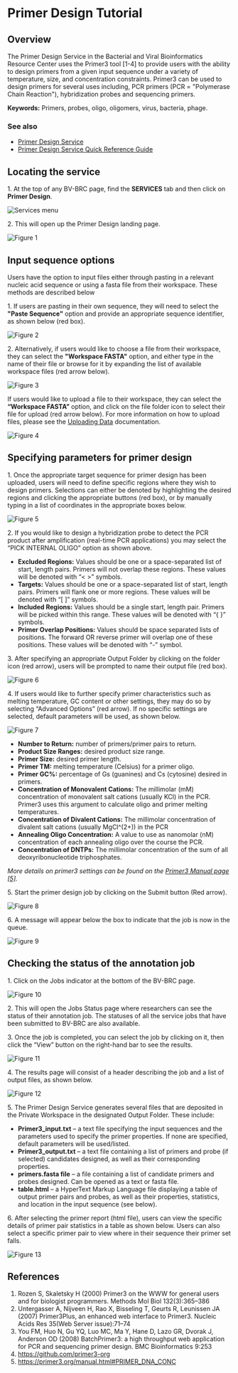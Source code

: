# Primer Design Tutorial

## Overview

The Primer Design Service in the Bacterial and Viral Bioinformatics Resource Center uses the Primer3 tool [1-4] to provide users with the ability to design primers from a given input sequence under a variety of temperature, size, and concentration constraints. Primer3 can be used to design primers for several uses including, PCR primers (PCR = "Polymerase Chain Reaction"), hybridization probes and sequencing primers. 

**Keywords:** Primers, probes, oligo, oligomers, virus, bacteria, phage.
 
### See also
* [Primer Design Service](https://bv-brc.org/app/PrimerDesign)
* [Primer Design Service Quick Reference Guide](../../quick_references/services/primer_design_service.html)

## Locating the service

1\. At the top of any BV-BRC page, find the **SERVICES** tab and then click on **Primer Design**. 
 
![Services menu](../../quick_references/images/bv_services_menu.png)

2\. This will open up the Primer Design landing page. 

![Figure 1](./images/Picture1.png "Figure 1")

## Input sequence options

Users have the option to input files either through pasting in a relevant nucleic acid sequence or using a fasta file from their workspace. These methods are described below

1\. If users are pasting in their own sequence, they will need to select the **"Paste Sequence"** option and provide an appropriate sequence identifier, as shown below (red box). 

![Figure 2](./images/Picture2.png "Figure 2")

2\. Alternatively, if users would like to choose a file from their workspace, they can select the **"Workspace FASTA"** option, and either type in the name of their file or browse for it by expanding the list of available workspace files (red arrow below). 

![Figure 3](./images/Picture3.png "Figure 3")

If users would like to upload a file to their workspace, they can select the **“Workspace FASTA”** option, and click on the file folder icon to select their file for upload (red arrow below). For more information on how to upload files, please see the [Uploading Data](../../quick_references/workspaces/data_upload.html) documentation. 

![Figure 4](./images/Picture4.png "Figure 4")

## Specifying parameters for primer design

1\. Once the appropriate target sequence for primer design has been uploaded, users will need to define specific regions where they wish to design primers. Selections can either be denoted by highlighting the desired regions and clicking the appropriate buttons (red box), or by manually typing in a list of coordinates in the appropriate boxes below. 

![Figure 5](./images/Picture5.png "Figure 5")

2\.	If you would like to design a hybridization probe to detect the PCR product after amplification (real-time PCR applications) you may select the “PICK INTERNAL OLIGO” option as shown above. 

* **Excluded Regions:** Values should be one or a space-separated list of start, length pairs. Primers will not overlap these regions. These values will be denoted with “< >” symbols.
* **Targets:** Values should be one or a space-separated list of start, length pairs. Primers will flank one or more regions. These values will be denoted with “[ ]” symbols.
* **Included Regions:** Values should be a single start, length pair. Primers will be picked within this range. These values will be denoted with “{ }” symbols.
* **Primer Overlap Positions:** Values should be space separated lists of positions. The forward OR reverse primer will overlap one of these positions. These values will be denoted with “-” symbol. 

3\.	After specifying an appropriate Output Folder by clicking on the folder icon (red arrow), users will be prompted to name their output file (red box). 

![Figure 6](./images/Picture6.png "Figure 6")

4\.	If users would like to further specify primer characteristics such as melting temperature, GC content or other settings, they may do so by selecting “Advanced Options” (red arrow). If no specific settings are selected, default parameters will be used, as shown below. 

![Figure 7](./images/Picture7.png "Figure 7")

* **Number to Return:** number of primers/primer pairs to return. 
* **Product Size Ranges:** desired product size range. 
* **Primer Size:** desired primer length. 
* **Primer TM:** melting temperature (Celsius) for a primer oligo.  
* **Primer GC%:** percentage of Gs (guanines) and Cs (cytosine) desired in primers.
* **Concentration of Monovalent Cations:** The millimolar (mM) concentration of monovalent salt cations (usually KCl) in the PCR. Primer3 uses this argument to calculate oligo and primer melting temperatures.
* **Concentration of Divalent Cations:** The millimolar concentration of divalent salt cations (usually MgCl^(2+)) in the PCR
* **Annealing Oligo Concentration:** A value to use as nanomolar (nM) concentration of each annealing oligo over the course the PCR.
* **Concentration of DNTPs:** The millimolar concentration of the sum of all deoxyribonucleotide triphosphates.

*More details on primer3 settings can be found on the [Primer3 Manual page [5]](https://primer3.org/manual.html#PRIMER_DNA_CONC).*

5\.	Start the primer design job by clicking on the Submit button (Red arrow). 

![Figure 8](./images/Picture8.png "Figure 8")

6\.	A message will appear below the box to indicate that the job is now in the queue. 

![Figure 9](./images/Picture9.png "Figure 9")

## Checking the status of the annotation job

1\.	Click on the Jobs indicator at the bottom of the BV-BRC page.

![Figure 10](./images/Picture10.png "Figure 10")

2\.	This will open the Jobs Status page where researchers can see the status of their annotation job. The statuses of all the service jobs that have been submitted to BV-BRC are also available. 

3\.	Once the job is completed, you can select the job by clicking on it, then click the “View” button on the right-hand bar to see the results. 

![Figure 11](./images/Picture11.png "Figure 11")

4\.	The results page will consist of a header describing the job and a list of output files, as shown below. 

![Figure 12](./images/Picture12.png "Figure 12")


5\.	The Primer Design Service generates several files that are deposited in the Private Workspace in the designated Output Folder. These include:
* **Primer3_input.txt** – a text file specifying the input sequences and the parameters used to specify the primer properties. If none are specified, default parameters will be used/listed. 
* **Primer3_output.txt** – a text file containing a list of primers and probe (if selected) candidates designed, as well as their corresponding properties. 
* **primers.fasta file** – a file containing a list of candidate primers and probes designed. Can be opened as a text or fasta file. 
* **table.html** – a HyperText Markup Language file displaying a table of output primer pairs and probes, as well as their properties, statistics, and location in the input sequence (see below). 

6\. After selecting the primer report (html file), users can view the specific details of primer pair statistics in a table as shown below. Users can also select a specific primer pair to view where in their sequence their primer set falls. 

![Figure 13](./images/Picture13.png "Figure 13")

## References

1.	Rozen S, Skaletsky H (2000) Primer3 on the WWW for general users and for biologist programmers. Methods Mol Biol 132(3):365–386
2.	Untergasser A, Nijveen H, Rao X, Bisseling T, Geurts R, Leunissen JA (2007) Primer3Plus, an enhanced web interface to Primer3. Nucleic Acids Res 35(Web Server issue):71–74
3.	You FM, Huo N, Gu YQ, Luo MC, Ma Y, Hane D, Lazo GR, Dvorak J, Anderson OD (2008) BatchPrimer3: a high throughput web application for PCR and sequencing primer design. BMC Bioinformatics 9:253
4.	https://github.com/primer3-org
5.	https://primer3.org/manual.html#PRIMER_DNA_CONC
